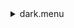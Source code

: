 <details><summary>dark.menu</summary><blockquote><pre><details><summary>dark.cbk</summary><blockquote><pre><details><summary>setupDark.rcp</summary><blockquote><pre> shut	in 
The above code block covers:0.00 minutes of camera integration + hardware moves and overhead</pre></blockquote></details><details><summary>dark_01wave_1beam_1sums_16rep_BOTH.rcp</summary><blockquote><pre> data	rcam	both	656.28	1 
 data	rcam	both	656.28	1 
 data	rcam	both	656.28	1 
 data	rcam	both	656.28	1 
 data	rcam	both	656.28	1 
 data	rcam	both	656.28	1 
 data	rcam	both	656.28	1 
 data	rcam	both	656.28	1 
 data	rcam	both	656.28	1 
 data	rcam	both	656.28	1 
 data	rcam	both	656.28	1 
 data	rcam	both	656.28	1 
 data	rcam	both	656.28	1 
 data	rcam	both	656.28	1 
 data	rcam	both	656.28	1 
 data	rcam	both	656.28	1 
The above code block covers:0.17 minutes of camera integration + hardware moves and overhead</pre></blockquote></details><details><summary>dark_01wave_1beam_16sums_1rep_BOTH.rcp</summary><blockquote><pre> data	rcam	both	656.28	16 
The above code block covers:0.09 minutes of camera integration + hardware moves and overhead</pre></blockquote></details>The above code block covers:0.26 minutes of camera integration + hardware moves and overhead</pre></blockquote></details></pre></blockquote></details>